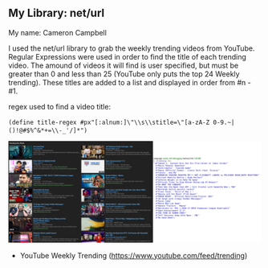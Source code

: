 ## My Library: net/url
My name: Cameron Campbell

I used the net/url library to grab the weekly trending videos from YouTube. Regular Expressions were used in order to find the title of each trending video. The amound of videos it will find is user specified, but must be greater than 0 and less than 25 (YouTube only puts the top 24 Weekly trending). These titles are added to a list and displayed in order from #n - #1.

regex used to find a video title:
```racket
(define title-regex #px"[:alnum:]\"\\s\\stitle=\"[a-zA-Z 0-9.~|()!@#$%^&*+=\\-_'/]*")
```

![screen_shot](/screenshot.png?raw=true "screen shot")
- YouTube Weekly Trending (https://www.youtube.com/feed/trending)
